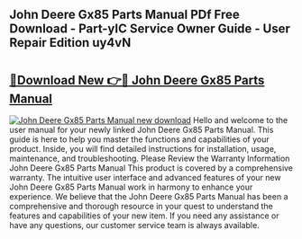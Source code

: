 ## John Deere Gx85 Parts Manual PDf Free Download - Part-yIC Service Owner Guide - User Repair Edition uy4vN

# <h2><a href="http://bc93285.oget.top/?id=John+Deere+Gx85+Parts+Manual">🔗Download New 👉🔴 John Deere Gx85 Parts Manual</a></h2>

[![John Deere Gx85 Parts Manual new download](https://i.imgur.com/5g1atiW.png)](http://bc93285.oget.top/?id=John+Deere+Gx85+Parts+Manual)
Hello and welcome to the user manual for your newly linked John Deere Gx85 Parts Manual. This guide is here to help you master the functions and capabilities of your product. Inside, you will find detailed instructions for installation, usage, maintenance, and troubleshooting. Please Review the Warranty Information John Deere Gx85 Parts Manual This product is covered by a comprehensive warranty. The intuitive user interface and advanced features of your new John Deere Gx85 Parts Manual work in harmony to enhance your experience. We believe that the John Deere Gx85 Parts Manual has been a comprehensive and thorough resource in your quest to understand the features and capabilities of your new item. If you need any assistance or have any questions, our customer service team is always available.
